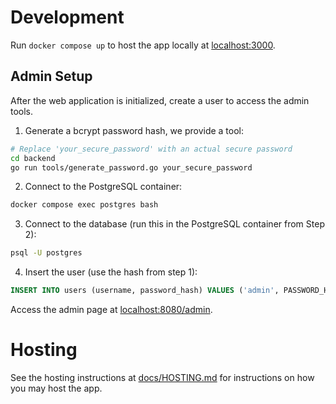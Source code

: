 # Development
Run `docker compose up` to host the app locally at [localhost:3000](http://localhost:3000).

## Admin Setup

After the web application is initialized, create a user to access the admin tools.

1. Generate a bcrypt password hash, we provide a tool:
```bash
# Replace 'your_secure_password' with an actual secure password
cd backend
go run tools/generate_password.go your_secure_password
```

2. Connect to the PostgreSQL container:
```bash
docker compose exec postgres bash
```

3. Connect to the database (run this in the PostgreSQL container from Step 2):
```bash
psql -U postgres
```

4. Insert the user (use the hash from step 1):
```sql
INSERT INTO users (username, password_hash) VALUES ('admin', PASSWORD_HASH_FROM_STEP_ONE);
```

Access the admin page at [localhost:8080/admin](http://localhost:8080/admin).

# Hosting
See the hosting instructions at [docs/HOSTING.md](./docs/HOSTING.md) for instructions on how you may host the app.
